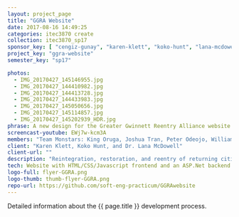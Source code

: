 ```yaml
---
layout: project_page
title: "GGRA Website"
date: 2017-08-16 14:49:25
categories: itec3870 create
collection: itec3870_sp17
sponsor_key: [ "cengiz-gunay", "karen-klett", "koko-hunt", "lana-mcdowell" ]
project_key: "ggra-website"
semester_key: "sp17"

photos:
  - IMG_20170427_145146955.jpg
  - IMG_20170427_144410982.jpg
  - IMG_20170427_144413728.jpg
  - IMG_20170427_144433983.jpg
  - IMG_20170427_145050656.jpg
  - IMG_20170427_145114857.jpg
  - IMG_20170427_145202939_HDR.jpg
phrase: A new design for the Greater Gwinnett Reentry Alliance website
screencast-youtube: EWj7w-kcm3A
members: "Team Monstars: King Oruga, Joshua Tran, Peter Odeojo, William \"Matt\" Smith"
client: "Karen Klett, Koko Hunt, and Dr. Lana McDowell"
client-url: ""
description: "Reintegration, restoration, and reentry of returning citizens."
tech: Website with HTML/CSS/Javascript frontend and an ASP.Net backend using C#. SQL Server database.
logo-full: flyer-GGRA.png
logo-thumb: thumb-flyer-GGRA.png
repo-url: https://github.com/soft-eng-practicum/GGRAwebsite
---
```


Detailed information about the {{ page.title }} development process.

<!-- lightgallery -->
<script src="https://code.jquery.com/jquery-2.2.4.min.js"></script>
<script src="https://cdn.jsdelivr.net/lightgallery/1.3.7/js/lightgallery.min.js">
</script>
<script src="https://cdn.jsdelivr.net/g/lg-zoom"></script>

<script type="text/javascript">

    $(document).ready(function() {

        $("body").lightGallery({

            zoom: true,
            selector: 'a#lightgallery',
            selectWithin: 'body'

        });

    });

</script>

[ggc]: http://www.ggc.edu
[gunay-ggc]: http://www.ggc.edu/about-ggc/directory/cengiz-gunay
